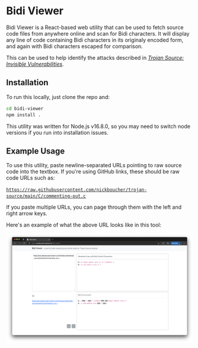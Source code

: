 # Bidi Viewer

Bidi Viewer is a React-based web utility that can be used to fetch source code files from anywhere online and scan for Bidi characters. It will display any line of code containing Bidi characters in its originaly encoded form, and again with Bidi characters escaped for comparison.

This can be used to help identify the attacks described in [*Trojan Source: Invisible Vulnerabilities*](https://trojansource.codes).

## Installation

To run this locally, just clone the repo and:

```sh
cd bidi-viewer
npm install .
```

This utility was written for Node.js v16.8.0, so you may need to switch node versions if you run into installation issues.

## Example Usage

To use this utility, paste newline-separated URLs pointing to raw source code into the textbox. If you're using GitHub links, these should be raw code URLs such as:

[`https://raw.githubusercontent.com/nickboucher/trojan-source/main/C/commenting-out.c`](https://raw.githubusercontent.com/nickboucher/trojan-source/main/C/commenting-out.c)

If you paste multiple URLs, you can page through them with the left and right arrow keys.

Here's an example of what the above URL looks like in this tool:

![Bidi Viewer Screenshot](screenshot.png?raw=true "Bidi Viewer")